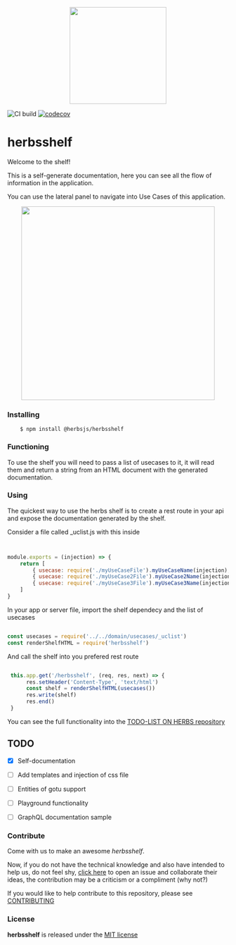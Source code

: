  <p align='center'><img src='https://avatars3.githubusercontent.com/u/60399865' height='220'></p>

![CI build](https://github.com/herbsjs/herbsshelf/workflows/CI%20build/badge.svg) [![codecov](https://codecov.io/gh/herbsjs/herbsshelf/branch/main/graph/badge.svg)](https://codecov.io/gh/herbsjs/herbsshelf)

# herbsshelf

Welcome to the shelf!

This is a self-generate documentation, here you can see all the flow of information in the application.

You can use the lateral panel to navigate into Use Cases of this application. 

 <p align='center'><img src='https://herbsjs.org/assets/images/herbsshelf_screenshot-751116771c5d62fb98188829d51f0cbb.png' height='440'></p>

### Installing
```
    $ npm install @herbsjs/herbsshelf
```

### Functioning 

To use the shelf you will need to pass a list of usecases to it, it will read them and return a string from an HTML document with the generated documentation.

### Using 

The quickest way to use the herbs shelf is to create a rest route in your api and expose the documentation generated by the shelf.

Consider a file called _uclist.js with this inside
```javascript


module.exports = (injection) => {
    return [
        { usecase: require('./myUseCaseFile').myUseCaseName(injection), tags: { group: 'GroupOne' } },
        { usecase: require('./myUseCase2File').myUseCase2Name(injection), tags: { group: 'GroupOne' } },
        { usecase: require('./myUseCase3File').myUseCase3Name(injection), tags: { group: 'GroupTwo' } },
    ]
}
```

In your app or server file, import the shelf dependecy and the list of usecases

```javascript

const usecases = require('../../domain/usecases/_uclist')
const renderShelfHTML = require('herbsshelf')


```

And call the shelf into you prefered rest route

```javascript

 this.app.get('/herbsshelf', (req, res, next) => {
      res.setHeader('Content-Type', 'text/html')
      const shelf = renderShelfHTML(usecases())
      res.write(shelf)
      res.end()
 }

```

You can see the full functionality into the [TODO-LIST ON HERBS repository](https://github.com/herbsjs/todolist-on-herbs)


## TODO

- [X] Self-documentation
- [ ] Add templates and injection of css file
- [ ] Entities of gotu support
- [ ] Playground functionality
- [ ] GraphQL documentation sample


### Contribute
Come with us to make an awesome *herbsshelf*.

Now, if you do not have the technical knowledge and also have intended to help us, do not feel shy, [click here](https://github.com/herbsjs/herbsshelf/issues) to open an issue and collaborate their ideas, the contribution may be a criticism or a compliment (why not?)

If you would like to help contribute to this repository, please see [CONTRIBUTING](https://github.com/herbsjs/herbsshelf/blob/main/.github/CONTRIBUTING.md)

### License

**herbsshelf** is released under the
[MIT license](https://github.com/herbsjs/herbsshelf/blob/main/LICENSE.md)

